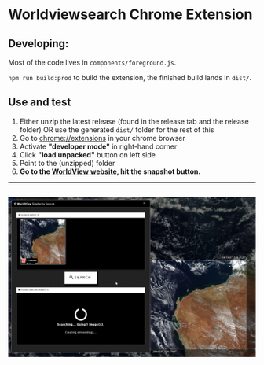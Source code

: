 ﻿# Worldviewsearch Chrome Extension

## Developing:

Most of the code lives in `components/foreground.js`.

`npm run build:prod` to build the extension, the finished build lands in `dist/`.


## Use and test

1. Either unzip the latest release (found in the release tab and the release folder) OR use the generated `dist/` folder for the rest of this
2. Go to [chrome://extensions](chrome://extensions) in your chrome browser
3. Activate **"developer mode"** in right-hand corner
4. Click **"load unpacked"** button on left side
5. Point to the (unzipped) folder
6. **Go to the [WorldView website](https://worldview.earthdata.nasa.gov/), hit the snapshot button.**

-------------
![Demo image of WorldView Similarity Search](assets/world_view_snap.png?raw=true "WorldView Similarity Search")
------------